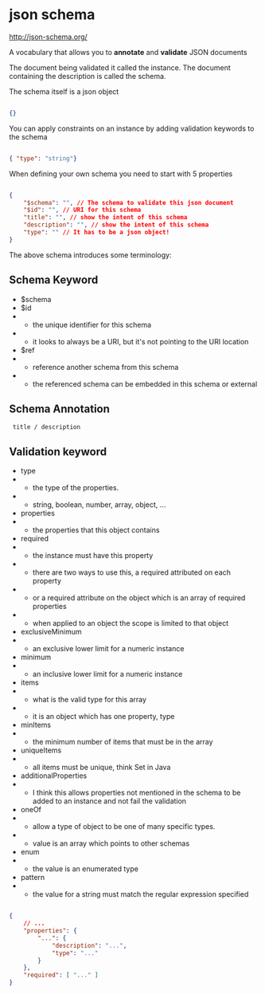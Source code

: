 # json schema

http://json-schema.org/

A vocabulary that allows you to **annotate** and **validate** JSON documents

The document being validated it called the instance.
The document containing the description is called the schema.

The schema itself is a json object

```json

{}

```

You can apply constraints on an instance by adding validation keywords to the schema

```json

{ "type": "string"}

```

When defining your own schema you need to start with 5 properties

```json

{
    "$schema": "", // The schema to validate this json document
    "$id": "", // URI for this schema
    "title": "", // show the intent of this schema
    "description": "", // show the intent of this schema
    "type": "" // It has to be a json object!
}

```

The above schema introduces some terminology:

## Schema Keyword

* $schema
* $id
* * the unique identifier for this schema
* * it looks to always be a URI, but it's not pointing to the URI location
* $ref
* * reference another schema from this schema
* * the referenced schema can be embedded in this schema or external

## Schema Annotation

     title / description

## Validation keyword

* type
* * the type of the properties.
* * string, boolean, number, array, object, ...
* properties
* * the properties that this object contains
* required
* * the instance must have this property
* * there are two ways to use this, a required attributed on each property
* * or a required attribute on the object which is an array of required properties
* * when applied to an object the scope is limited to that object
* exclusiveMinimum
* * an exclusive lower limit for a numeric instance
* minimum
* * an inclusive lower limit for a numeric instance
* items
* * what is the valid type for this array
* * it is an object which has one property, type
* minItems
* * the minimum number of items that must be in the array
* uniqueItems
* * all items must be unique, think Set in Java
* additionalProperties
* * I think this allows properties not mentioned in the schema to be added to an instance and not fail the validation
* oneOf
* * allow a type of object to be one of many specific types.
* * value is an array which points to other schemas
* enum
* * the value is an enumerated type
* pattern
* * the value for a string must match the regular expression specified

```json

{
    // ...
    "properties": {
        "...": {
            "description": "...",
            "type": "..."
        }
    },
    "required": [ "..." ]
}

```